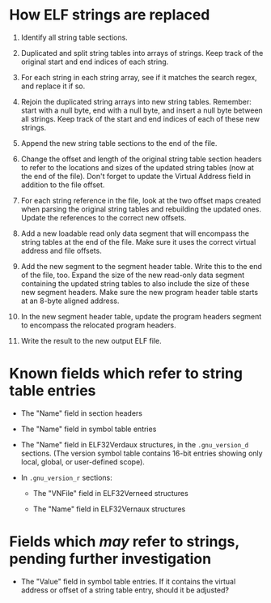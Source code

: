 How ELF strings are replaced
============================

 1. Identify all string table sections.

 2. Duplicated and split string tables into arrays of strings. Keep track of
    the original start and end indices of each string.

 3. For each string in each string array, see if it matches the search regex,
    and replace it if so.

 4. Rejoin the duplicated string arrays into new string tables. Remember: start
    with a null byte, end with a null byte, and insert a null byte between all
    strings. Keep track of the start and end indices of each of these new
    strings.

 5. Append the new string table sections to the end of the file.

 6. Change the offset and length of the original string table section headers
    to refer to the locations and sizes of the updated string tables (now at
    the end of the file). Don't forget to update the Virtual Address field
    in addition to the file offset.

 7. For each string reference in the file, look at the two offset maps created
    when parsing the original string tables and rebuilding the updated ones.
    Update the references to the correct new offsets.

 8. Add a new loadable read only data segment that will encompass the string
    tables at the end of the file. Make sure it uses the correct virtual
    address and file offsets.

 9. Add the new segment to the segment header table. Write this to the end of
    the file, too. Expand the size of the new read-only data segment containing
    the updated string tables to also include the size of these new segment
    headers. Make sure the new program header table starts at an 8-byte aligned
    address.

 10. In the new segment header table, update the program headers segment to
     encompass the relocated program headers.

 11. Write the result to the new output ELF file.

Known fields which refer to string table entries
================================================

 - The "Name" field in section headers

 - The "Name" field in symbol table entries

 - The "Name" field in ELF32Verdaux structures, in the `.gnu_version_d`
   sections. (The version symbol table contains 16-bit entries showing only
   local, global, or user-defined scope).

 - In `.gnu_version_r` sections:

     - The "VNFile" field in ELF32Verneed structures

     - The "Name" field in ELF32Vernaux structures

Fields which *may* refer to strings, pending further investigation
==================================================================

 - The "Value" field in symbol table entries. If it contains the virtual
   address or offset of a string table entry, should it be adjusted?
